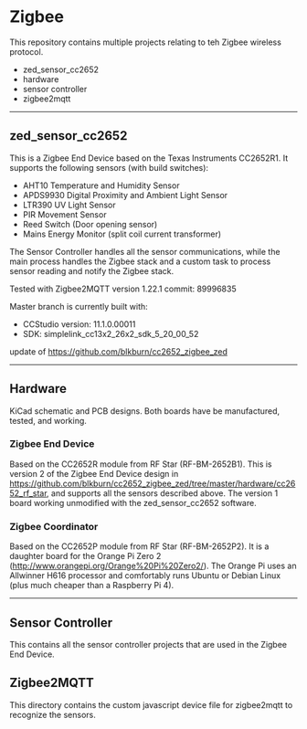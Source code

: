 # Zigbee

This repository contains multiple projects relating to teh Zigbee wireless protocol.

- zed_sensor_cc2652
- hardware
- sensor controller
- zigbee2mqtt

---

## zed_sensor_cc2652

This is a Zigbee End Device based on the Texas Instruments CC2652R1. It supports the following sensors (with build switches):
- AHT10 Temperature and Humidity Sensor
- APDS9930 Digital Proximity and Ambient Light Sensor
- LTR390 UV Light Sensor
- PIR Movement Sensor
- Reed Switch (Door opening sensor)
- Mains Energy Monitor (split coil current transformer)

The Sensor Controller handles all the sensor communications, while the main process handles the Zigbee stack and a custom task to process sensor reading and notify the Zigbee stack.

Tested with Zigbee2MQTT version 1.22.1 commit: 89996835

Master branch is currently built with:
* CCStudio version: 11.1.0.00011 
* SDK: simplelink_cc13x2_26x2_sdk_5_20_00_52

update of https://github.com/blkburn/cc2652_zigbee_zed

---

## Hardware

KiCad schematic and PCB designs. Both boards have be manufactured, tested, and working.

### Zigbee End Device
Based on the CC2652R module from RF Star (RF-BM-2652B1).
This is version 2 of the Zigbee End Device design in https://github.com/blkburn/cc2652_zigbee_zed/tree/master/hardware/cc2652_rf_star, and supports all the sensors described above. The version 1 board working unmodified with the zed_sensor_cc2652 software.

### Zigbee Coordinator
Based on the CC2652P module from RF Star (RF-BM-2652P2). It is a daughter board for the Orange Pi Zero 2 (http://www.orangepi.org/Orange%20Pi%20Zero2/). The Orange Pi uses an Allwinner H616 processor and comfortably runs Ubuntu or Debian Linux (plus much cheaper than a Raspberry Pi 4).

---

## Sensor Controller

This contains all the sensor controller projects that are used in the Zigbee End Device.

## Zigbee2MQTT

This directory contains the custom javascript device file for zigbee2mqtt to recognize the sensors.

